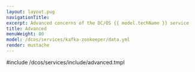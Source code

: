 ```yaml
---
layout: layout.pug
navigationTitle:
excerpt: Advanced concerns of the DC/OS {{ model.techName }} service
title: Advanced
menuWeight: 80
model: /dcos/services/kafka-zookeeper/data.yml
render: mustache
---
```


#include /dcos/services/include/advanced.tmpl
